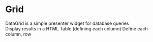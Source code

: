 <h1>Grid</h1>
DataGrid is a simple presenter widget for database queries
<br/>
Display results in a HTML Table (defining each column)
Define each column, row